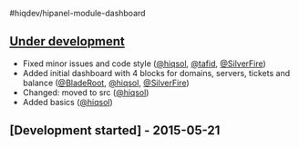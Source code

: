 #hiqdev/hipanel-module-dashboard

## [Under development]

- Fixed minor issues and code style ([@hiqsol], [@tafid], [@SilverFire])
- Added initial dashboard with 4 blocks for domains, servers, tickets and balance ([@BladeRoot], [@hiqsol], [@SilverFire])
- Changed: moved to src ([@hiqsol])
- Added basics ([@hiqsol])

## [Development started] - 2015-05-21

[@hiqsol]: https://github.com/hiqsol
[sol@hiqdev.com]: https://github.com/hiqsol
[@SilverFire]: https://github.com/SilverFire
[d.naumenko.a@gmail.com]: https://github.com/SilverFire
[@tafid]: https://github.com/tafid
[andreyklochok@gmail.com]: https://github.com/tafid
[@BladeRoot]: https://github.com/BladeRoot
[bladeroot@gmail.com]: https://github.com/BladeRoot
[Under development]: https://github.com/hiqdev/hipanel-module-dashboard/releases
